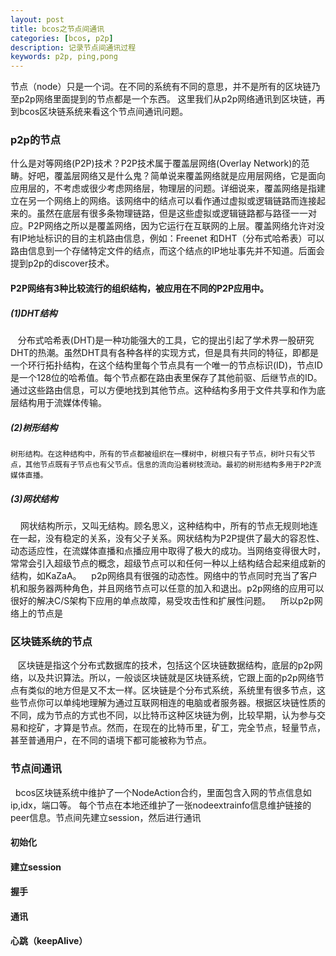 ```yaml
---
layout: post
title: bcos之节点间通讯
categories: [bcos, p2p]
description: 记录节点间通讯过程
keywords: p2p, ping,pong
---
```


节点（node）只是一个词。在不同的系统有不同的意思，并不是所有的区块链乃至p2p网络里面提到的节点都是一个东西。
这里我们从p2p网络通讯到区块链，再到bcos区块链系统来看这个节点间通讯问题。
### p2p的节点
什么是对等网络(P2P)技术？P2P技术属于覆盖层网络(Overlay Network)的范畴。好吧，覆盖层网络又是什么鬼？简单说来覆盖网络就是应用层网络，它是面向应用层的，不考虑或很少考虑网络层，物理层的问题。详细说来，覆盖网络是指建立在另一个网络上的网络。该网络中的结点可以看作通过虚拟或逻辑链路而连接起来的。虽然在底层有很多条物理链路，但是这些虚拟或逻辑链路都与路径一一对应。P2P网络之所以是覆盖网络，因为它运行在互联网的上层。覆盖网络允许对没有IP地址标识的目的主机路由信息，例如：Freenet 和DHT（分布式哈希表）可以路由信息到一个存储特定文件的结点，而这个结点的IP地址事先并不知道。后面会提到p2p的discover技术。
#### P2P网络有3种比较流行的组织结构，被应用在不同的P2P应用中。
##### (1)DHT结构
    分布式哈希表(DHT)是一种功能强大的工具，它的提出引起了学术界一股研究DHT的热潮。虽然DHT具有各种各样的实现方式，但是具有共同的特征，即都是一个环行拓扑结构，在这个结构里每个节点具有一个唯一的节点标识(ID)，节点ID是一个128位的哈希值。每个节点都在路由表里保存了其他前驱、后继节点的ID。通过这些路由信息，可以方便地找到其他节点。这种结构多用于文件共享和作为底层结构用于流媒体传输。
    
##### (2)树形结构
    
    树形结构。在这种结构中，所有的节点都被组织在一棵树中，树根只有子节点，树叶只有父节点，其他节点既有子节点也有父节点。信息的流向沿着树枝流动。最初的树形结构多用于P2P流媒体直播。
    
##### (3)网状结构
    网状结构所示，又叫无结构。顾名思义，这种结构中，所有的节点无规则地连在一起，没有稳定的关系，没有父子关系。网状结构为P2P提供了最大的容忍性、动态适应性，在流媒体直播和点播应用中取得了极大的成功。当网络变得很大时，常常会引入超级节点的概念，超级节点可以和任何一种以上结构结合起来组成新的结构，如KaZaA。
    p2p网络具有很强的动态性。网络中的节点同时充当了客户机和服务器两种角色，并且网络节点可以任意的加入和退出。p2p网络的应用可以很好的解决C/S架构下应用的单点故障，易受攻击性和扩展性问题。
    所以p2p网络上的节点是
### 区块链系统的节点
    区块链是指这个分布式数据库的技术，包括这个区块链数据结构，底层的p2p网络，以及共识算法。所以，一般谈区块链就是区块链系统，它跟上面的p2p网络节点有类似的地方但是又不太一样。区块链是个分布式系统，系统里有很多节点，这些节点你可以单纯地理解为通过互联网相连的电脑或者服务器。根据区块链性质的不同，成为节点的方式也不同，以比特币这种区块链为例，比较早期，认为参与交易和挖矿，才算是节点。然而，在现在的比特币里，矿工，完全节点，轻量节点，甚至普通用户，在不同的语境下都可能被称为节点。

### 节点间通讯
   bcos区块链系统中维护了一个NodeAction合约，里面包含入网的节点信息如ip,idx，端口等。 每个节点在本地还维护了一张nodeextrainfo信息维护链接的peer信息。节点间先建立session，然后进行通讯
#### 初始化

#### 建立session

#### 握手

#### 通讯

#### 心跳（keepAlive）

